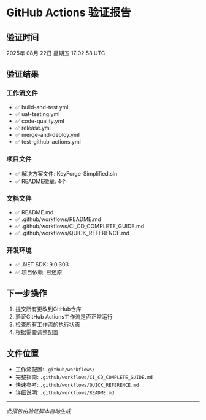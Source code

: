 # GitHub Actions 验证报告

## 验证时间
2025年 08月 22日 星期五 17:02:58 UTC

## 验证结果

### 工作流文件
- ✅ build-and-test.yml
- ✅ uat-testing.yml
- ✅ code-quality.yml
- ✅ release.yml
- ✅ merge-and-deploy.yml
- ✅ test-github-actions.yml

### 项目文件
- ✅ 解决方案文件: KeyForge-Simplified.sln
- ✅ README徽章: 4个

### 文档文件
- ✅ README.md
- ✅ .github/workflows/README.md
- ✅ .github/workflows/CI_CD_COMPLETE_GUIDE.md
- ✅ .github/workflows/QUICK_REFERENCE.md

### 开发环境
- ✅ .NET SDK: 9.0.303
- ✅ 项目依赖: 已还原

## 下一步操作

1. 提交所有更改到GitHub仓库
2. 验证GitHub Actions工作流是否正常运行
3. 检查所有工作流的执行状态
4. 根据需要调整配置

## 文件位置

- 工作流配置: `.github/workflows/`
- 完整指南: `.github/workflows/CI_CD_COMPLETE_GUIDE.md`
- 快速参考: `.github/workflows/QUICK_REFERENCE.md`
- 详细说明: `.github/workflows/README.md`

---

*此报告由验证脚本自动生成*
